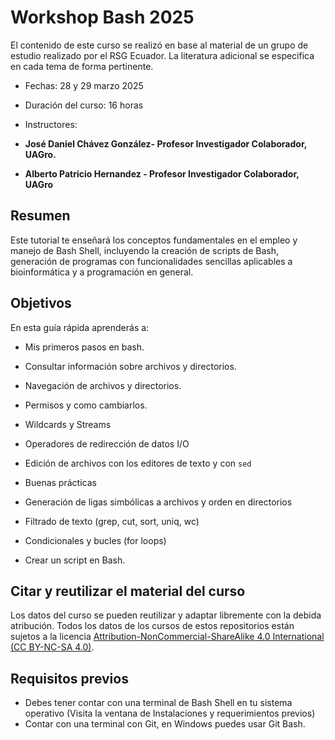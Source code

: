 # Workshop Bash 2025

El contenido de este curso se realizó en base al material de un grupo de estudio realizado por el RSG Ecuador. La literatura adicional se especifica en cada tema de forma pertinente.

-   Fechas: 28 y 29 marzo 2025

-   Duración del curso: 16 horas

-   Instructores:

-   **José Daniel Chávez González- Profesor Investigador Colaborador, UAGro.**

-   **Alberto Patricio Hernandez - Profesor Investigador Colaborador, UAGro**

## Resumen

Este tutorial te enseñará los conceptos fundamentales en el empleo y manejo de Bash Shell, incluyendo la creación de scripts de Bash, generación de programas con funcionalidades sencillas aplicables a bioinformática y a programación en general.

## Objetivos

En esta guía rápida aprenderás a:

-   Mis primeros pasos en bash.

-   Consultar información sobre archivos y directorios.

-   Navegación de archivos y directorios.

-   Permisos y como cambiarlos.

-   Wildcards y Streams

-   Operadores de redirección de datos I/O

-   Edición de archivos con los editores de texto y con `sed`

-   Buenas prácticas

-   Generación de ligas simbólicas a archivos y orden en directorios

-   Filtrado de texto (grep, cut, sort, uniq, wc) 

-   Condicionales y bucles (for loops)

-   Crear un script en Bash.

## Citar y reutilizar el material del curso

Los datos del curso se pueden reutilizar y adaptar libremente con la debida atribución. Todos los datos de los cursos de estos repositorios están sujetos a la licencia [Attribution-NonCommercial-ShareAlike 4.0 International (CC BY-NC-SA 4.0)](https://creativecommons.org/licenses/by-nc-sa/4.0/).

## Requisitos previos

-   Debes tener contar con una terminal de Bash Shell en tu sistema operativo (Visita la ventana de Instalaciones y requerimientos previos)
-   Contar con una terminal con Git, en Windows puedes usar Git Bash.
